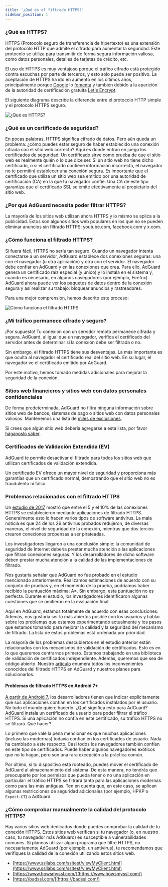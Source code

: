 ```yaml
---
title: '¿Qué es el filtrado HTTPS?'
sidebar_position: 1
---
```


### ¿Qué es HTTPS?

HTTPS (Protocolo seguro de transferencia de hipertexto) es una extensión del protocolo HTTP que admite el cifrado para aumentar la seguridad. Este protocolo se utiliza para transmitir de forma segura información valiosa, como datos personales, detalles de tarjetas de crédito, etc.

El uso de HTTPS es muy ventajoso porque el tráfico cifrado está protegido contra escuchas por parte de terceros, y esto solo puede ser positivo. La aceptación de HTTPS ha ido en aumento en los últimos años, principalmente porque [Google](https://webmasters.googleblog.com/2014/08/https-as-ranking-signal.html) lo [fomenta](https://webmasters.googleblog.com/2014/08/https-as-ranking-signal.html) y también debido a la aparición de la autoridad de certificación gratuita [Let's Encrypt](https://en.wikipedia.org/wiki/Let's_Encrypt).

El siguiente diagrama describe la diferencia entre el protocolo HTTP simple y el protocolo HTTPS seguro.

![¿Qué es HTTPS?](https://cdn.adtidy.org/public/Adguard/Blog/https/what_is_https.png)

### ¿Qué es un certificado de seguridad?

En pocas palabras, HTTPS significa cifrado de datos. Pero aún queda un problema: ¿cómo puedes estar seguro de haber establecido una conexión cifrada con el sitio web correcto? Aquí es donde entran en juego los certificados de seguridad. Un certificado sirve como prueba de que el sitio web es realmente quién o lo que dice ser. Si un sitio web no tiene dicho certificado, o si el certificado contiene información incorrecta, el navegador no te permitirá establecer una conexión segura. Es importante que el certificado que utiliza un sitio web sea emitido por una autoridad de certificación (CA) en la que tu navegador confíe. Una CA de este tipo garantiza que el certificado SSL se emite efectivamente al propietario del sitio web.

### ¿Por qué AdGuard necesita poder filtrar HTTPS?

La mayoría de los sitios web utilizan ahora HTTPS y lo mismo se aplica a la publicidad. Estos son algunos sitios web populares en los que no se pueden eliminar anuncios sin filtrado HTTPS: youtube.com, facebook.com y x.com.

### ¿Cómo funciona el filtrado HTTPS?

Si fuera fácil, HTTPS no sería tan seguro. Cuando un navegador intenta conectarse a un servidor, AdGuard establece dos conexiones seguras: una con el navegador (u otra aplicación) y otra con el servidor. El navegador debe confiar en AdGuard y en las conexiones que crea. Para ello, AdGuard genera un certificado raíz especial (y único) y lo instala en el sistema y, cuando es necesario, en algunos navegadores (por ejemplo, Firefox). AdGuard ahora puede ver los paquetes de datos dentro de la conexión segura y así realizar su trabajo: bloquear anuncios y rastreadores.

Para una mejor comprensión, hemos descrito este proceso:

![Cómo funciona el filtrado HTTPS](https://cdn.adtidy.org/public/Adguard/Blog/https/what_is_https_filtering.png)

### ¿Mi tráfico permanece cifrado y seguro?

¡Por supuesto! Tu conexión con un servidor remoto permanece cifrada y segura. AdGuard, al igual que un navegador, verifica el certificado del servidor antes de determinar si la conexión debe ser filtrada o no.

Sin embargo, el filtrado HTTPS tiene sus desventajas. La más importante es que oculta al navegador el certificado real del sitio web. En su lugar, el navegador ve el certificado emitido por AdGuard.

Por este motivo, hemos tomado medidas adicionales para mejorar la seguridad de la conexión.

### Sitios web financieros y sitios web con datos personales confidenciales

De forma predeterminada, AdGuard no filtra ninguna información sobre sitios web de bancos, sistemas de pago o sitios web con datos personales valiosos. Mantenemos una lista de [miles de exclusiones](https://github.com/AdguardTeam/HttpsExclusions).

Si crees que algún sitio web debería agregarse a esta lista, por favor [háganoslo saber](https://github.com/AdguardTeam/HttpsExclusions/issues/new).

### Certificados de Validación Extendida (EV)

AdGuard te permite desactivar el filtrado para todos los sitios web que utilizan certificados de validación extendida.

Un certificado EV ofrece un mayor nivel de seguridad y proporciona más garantías que un certificado normal, demostrando que el sitio web no es fraudulento ni falso.

### Problemas relacionados con el filtrado HTTPS

Un [estudio de 2017](https://cdn.adtidy.org/public/Adguard/Blog/https/interception-ndss17.pdf) mostró que entre el 5 y el 10% de las conexiones HTTPS se establecieron mediante aplicaciones de filtrado HTTPS. Generalmente esto lo hacen varios tipos de software antivirus. La mala noticia es que 24 de los 26 antivirus probados redujeron, de diversas maneras, el nivel de seguridad de la conexión, mientras que dos tercios crearon conexiones propensas a ser pirateadas.

Los investigadores llegaron a una conclusión simple: la comunidad de seguridad de Internet debería prestar mucha atención a las aplicaciones que filtran conexiones seguras. Y los desarrolladores de dicho software deben prestar mucha atención a la calidad de las implementaciones de filtrado.

Nos gustaría señalar que AdGuard no fue probado en el estudio mencionado anteriormente. Realizamos estimaciones de acuerdo con su conjunto de pruebas y, en el momento de la prueba, podríamos haber recibido la puntuación máxima: A\*. Sin embargo, esta puntuación no es perfecta. Durante el estudio, los investigadores identificaron algunas cuestiones que se omitieron en la evaluación final.

Aquí en AdGuard, estamos totalmente de acuerdo con esas conclusiones. Además, nos gustaría ser lo más abiertos posible con los usuarios y hablar sobre los problemas que estamos experimentando actualmente y los pasos que estamos tomando para mejorar la calidad y la seguridad del mecanismo de filtrado. La lista de estos problemas está ordenada por prioridad.

La mayoría de los problemas descubiertos en el estudio anterior están relacionados con los mecanismos de validación de certificados. Esto es en lo que queremos centrarnos primero. Estamos trabajando en una biblioteca de validación de certificados independiente. Además, queremos que sea de código abierto. Nuestro [artículo](../known-issues) enumera todos los inconvenientes conocidos del filtrado HTTPS en AdGuard y nuestros planes para solucionarlos.

#### Problemas de filtrado HTTPS en Android 7+

[A partir de Android 7](https://adguard.com/en/blog/android-nougat-release-and-what-does-it-mean-for-adguard-users.html), los desarrolladores tienen que indicar explícitamente que sus aplicaciones confían en los certificados instalados por el usuario. No todo el mundo quiere hacerlo. ¿Qué significa esto para AdGuard? AdGuard instala un certificado de usuario para poder filtrar el tráfico HTTPS. Si una aplicación no confía en este certificado, su tráfico HTTPS no se filtrará. Qué hacer?

Lo primero que vale la pena mencionar es que muchas aplicaciones (incluso las modernas) todavía confían en los certificados de usuario. Nada ha cambiado a este respecto. Casi todos los navegadores también confían en este tipo de certificados. Puede haber algunos navegadores exóticos que no lo hagan, pero son una rara excepción a la práctica común.

Por último, si tu dispositivo está rooteado, puedes mover el certificado de AdGuard al almacenamiento del sistema. De esta manera, no tendrás que preocuparte por los permisos que pueda tener o no una aplicación en particular: el tráfico HTTPS se filtrará tanto para las aplicaciones modernas como para las más antiguas. Ten en cuenta que, en este caso, se aplican algunas restricciones de seguridad adicionales (por ejemplo, HPKP o `Expect-CT`) a AdGuard.

### ¿Cómo comprobar manualmente la calidad del protocolo HTTPS?

Hay varios sitios web dedicados donde puedes comprobar la calidad de tu conexión HTTPS. Estos sitios web verifican si tu navegador (o, en nuestro caso, tu navegador más AdGuard) es susceptible a vulnerabilidades comunes. Si planeas utilizar algún programa que filtre HTTPS, no necesariamente AdGuard (por ejemplo, un antivirus), te recomendamos que verifiques la calidad de la conexión utilizando estos sitios web.

- [https://www.ssllabs.com/ssltest/viewMyClient.html](https://www.ssllabs.com/ssltest/viewMyClient.html)
- [https://www.howsmyssl.com/](https://www.howsmyssl.com/)
- [https://badssl.com/](https://badssl.com/)
